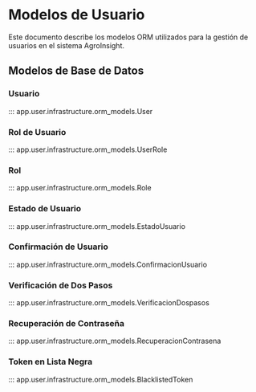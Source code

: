 # Modelos de Usuario

Este documento describe los modelos ORM utilizados para la gestión de usuarios en el sistema AgroInsight.

## Modelos de Base de Datos

### Usuario

::: app.user.infrastructure.orm_models.User

### Rol de Usuario

::: app.user.infrastructure.orm_models.UserRole

### Rol

::: app.user.infrastructure.orm_models.Role

### Estado de Usuario

::: app.user.infrastructure.orm_models.EstadoUsuario

### Confirmación de Usuario

::: app.user.infrastructure.orm_models.ConfirmacionUsuario

### Verificación de Dos Pasos

::: app.user.infrastructure.orm_models.VerificacionDospasos

### Recuperación de Contraseña

::: app.user.infrastructure.orm_models.RecuperacionContrasena

### Token en Lista Negra

::: app.user.infrastructure.orm_models.BlacklistedToken

